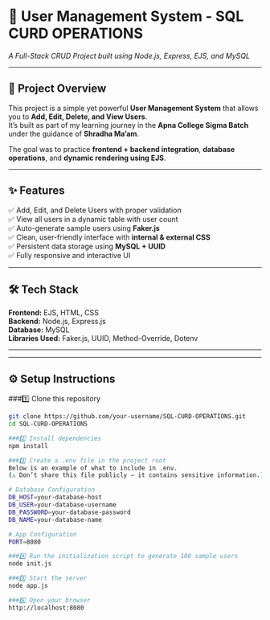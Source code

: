 # 🧩 User Management System - SQL CURD OPERATIONS  
_A Full-Stack CRUD Project built using Node.js, Express, EJS, and MySQL_

---

## 🚀 Project Overview  
This project is a simple yet powerful **User Management System** that allows you to **Add, Edit, Delete, and View Users**.  
It’s built as part of my learning journey in the **Apna College Sigma Batch** under the guidance of **Shradha Ma’am**.

The goal was to practice **frontend + backend integration**, **database operations**, and **dynamic rendering using EJS**.

---

## ✨ Features  
✅ Add, Edit, and Delete Users with proper validation  
✅ View all users in a dynamic table with user count  
✅ Auto-generate sample users using **Faker.js**  
✅ Clean, user-friendly interface with **internal & external CSS**  
✅ Persistent data storage using **MySQL + UUID**  
✅ Fully responsive and interactive UI  

---

## 🛠️ Tech Stack  
**Frontend:** EJS, HTML, CSS  
**Backend:** Node.js, Express.js  
**Database:** MySQL  
**Libraries Used:** Faker.js, UUID, Method-Override, Dotenv  

---


---

## ⚙️ Setup Instructions  

###1️⃣  Clone this repository  
   ```bash
   git clone https://github.com/your-username/SQL-CURD-OPERATIONS.git
   cd SQL-CURD-OPERATIONS

###2️⃣ Install dependencies
   npm install

###3️⃣ Create a .env file in the project root
   Below is an example of what to include in .env.
   (⚠️ Don’t share this file publicly — it contains sensitive information.)

   # Database Configuration
   DB_HOST=your-database-host
   DB_USER=your-database-username
   DB_PASSWORD=your-database-password
   DB_NAME=your-database-name

   # App Configuration
   PORT=8080

###4️⃣ Run the initialization script to generate 100 sample users
   node init.js

###5️⃣ Start the server
   node app.js

###6️⃣ Open your browser
   http://localhost:8080
